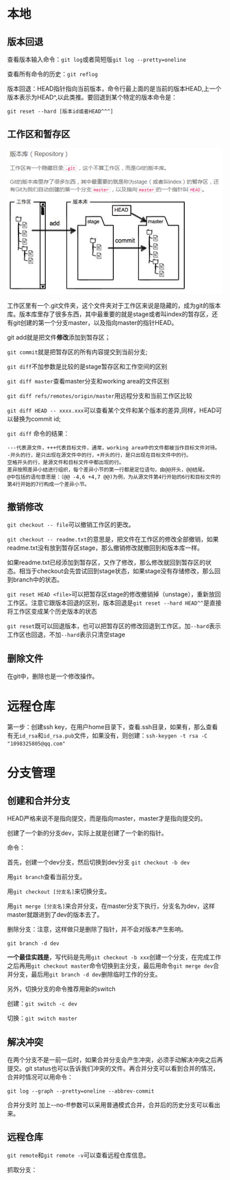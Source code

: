 # 本地

## 版本回退

查看版本输入命令：`git log`或者简短版`git log --pretty=oneline`

查看所有命令的历史：`git reflog`

版本回退：HEAD指针指向当前版本，命令行最上面的是当前的版本HEAD,上一个版本表示为HEAD^,以此类推。要回退到某个特定的版本命令是：

`git reset --hard [版本id或者HEAD^^^]`

## 工作区和暂存区

![git组成](./images/git.PNG)

工作区里有一个.git文件夹，这个文件夹对于工作区来说是隐藏的，成为git的版本库。版本库里存了很多东西，其中最重要的就是stage或者叫index的暂存区，还有git创建的第一个分支master，以及指向master的指针HEAD。

git add就是把文件**修改**添加到暂存区；

`git commit`就是把暂存区的所有内容提交到当前分支;

`git diff`不加参数是比较的是stage暂存区和工作空间的区别

`git diff master`查看master分支和working area的文件区别

`git diff refs/remotes/origin/master`用远程分支和当前工作区比较

`git diff HEAD -- xxxx.xxx`可以查看某个文件和某个版本的差异,同样，HEAD可以替换为commit id;

`git diff` 命令的结果：

```
---代表源文件，+++代表目标文件，通常，working area中的文件都被当作目标文件对待。
-开头的行，是只出现在源文件中的行，+开头的行，是只出现在目标文件中的行。
空格开头的行，是源文件和目标文件中都出现的行。
差异按照差异小结进行组织，每个差异小节的第一行都是定位语句，由@@开头，@@结尾。
@中包括的语句意思是：（@@ -4,6 +4,7 @@)为例，为从源文件第4行开始的6行和目标文件的第4行开始的7行构成一个差异小节。
```

## 撤销修改

`git checkout -- file`可以撤销工作区的更改。

`git checkout -- readme.txt`的意思是，把文件在工作区的修改全部撤销，如果readme.txt没有放到暂存区stage，那么撤销修改就撤回到和版本库一样。

如果readme.txt已经添加到暂存区，又作了修改，那么修改就回到暂存区的状态。相当于checkout会先尝试回到stage状态，如果stage没有存储修改，那么回到branch中的状态。

`git reset HEAD <file>`可以把暂存区stage的修改撤销掉（unstage），重新放回工作区。注意它跟版本回退的区别，版本回退是`git reset --hard HEAD^^`是直接将工作区变成某个历史版本的状态

`git reset`既可以回退版本，也可以把暂存区的修改回退到工作区。加`--hard`表示工作区也回退，不加`--hard`表示只清空stage

## 删除文件

在git中，删除也是一个修改操作。

# 远程仓库

第一步：创建ssh key，在用户home目录下，查看.ssh目录，如果有，那么查看有无`id_rsa`和`id_rsa.pub`文件，如果没有，则创建：`ssh-keygen -t rsa -C "1098325805@qq.com"`

# 分支管理

## 创建和合并分支

HEAD严格来说不是指向提交，而是指向master，master才是指向提交的。

创建了一个新的分支dev，实际上就是创建了一个新的指针。

命令：

首先，创建一个dev分支，然后切换到dev分支
`git checkout -b dev`

用`git branch`查看当前分支。

用`git checkout [分支名]`来切换分支。

用`git merge [分支名]`来合并分支，在master分支下执行，分支名为dev，这样master就跟进到了dev的版本去了。

删除分支：注意，这样做只是删除了指针，并不会对版本产生影响。

`git branch -d dev`

**一个最佳实践是**，写代码是先用`git checkout -b xxx`创建一个分支，在完成工作之后再用`git checkout master`命令切换到主分支，最后用命令`git merge dev`合并分支，最后用`git branch -d dev`删除临时工作的分支。

另外，切换分支的命令推荐用新的switch

创建：`git switch -c dev`

切换：`git switch master`

## 解决冲突

在两个分支不是一前一后时，如果合并分支会产生冲突，必须手动解决冲突之后再提交。git status也可以告诉我们冲突的文件。再合并分支可以看到合并的情况，合并时情况可以用命令：

`git log --graph --pretty=oneline --abbrev-commit`

合并分支时 加上--no-ff参数可以采用普通模式合并，合并后的历史分支可以看出来。

## 远程仓库

`git remote`和`git remote -v`可以查看远程仓库信息。

抓取分支：